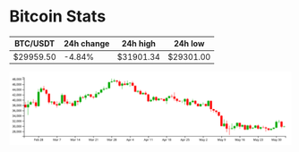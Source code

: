 # Bitcoin Stats

BTC/USDT|24h change|24h high|24h low|
|---|---|---|---|
|$29959.50|-4.84%|$31901.34|$29301.00|

<img src="./chart.svg">

